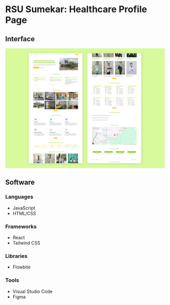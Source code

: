 # RSU Sumekar: Healthcare Profile Page

## Interface
![Interface](https://raw.githubusercontent.com/luqmanherifa/luqman-herifa-personal-portfolio-v2/343c761c5541238218ae65cefcf266db8cf3d958/public/works/rsusumekar2.png)

## Software
### Languages
  - JavaScript
  - HTML/CSS

### Frameworks
  - React
  - Tailwind CSS

### Libraries
  - Flowbite

### Tools
  - Visual Studio Code
  - Figma